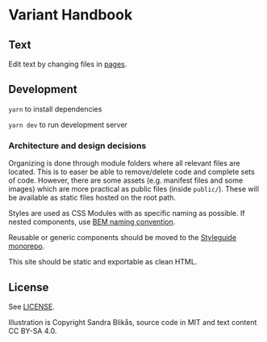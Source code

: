 # Variant Handbook

## Text

Edit text by changing files in [pages](./pages).

## Development

`yarn` to install dependencies

`yarn dev` to run development server

### Architecture and design decisions

Organizing is done through module folders where all relevant files are located. This is to easer be able to remove/delete code and complete sets of code. However, there are some assets (e.g. manifest files and some images) which are more practical as public files (inside `public/`). These will be available as static files hosted on the root path.

Styles are used as CSS Modules with as specific naming as possible. If nested components, use [BEM naming convention](http://getbem.com/naming/).

Reusable or generic components should be moved to the [Styleguide monorepo](https://github.com/varianter/styleguide).

This site should be static and exportable as clean HTML.

## License

See [LICENSE](./LICENSE).

Illustration is Copyright Sandra Blikås, source code in MIT and text content CC BY-SA 4.0.
